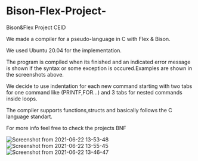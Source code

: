 # Bison-Flex-Project-
Bison&amp;Flex Project CEID


We made a compiler for a pseudo-language in C with Flex & Bison.

We used Ubuntu 20.04 for the implementation. 

The program is compiled when its finished and an indicated error message is shown if the syntax or some exception is occured.Examples are shown in the screenshots above.

We decide to use indentation for each new command starting with two tabs for one command like (PRINTF,FOR...) and 3 tabs for nested commands inside loops.

The compiler supports functions,structs and basically follows the C language standart.

For more info feel free to check the projects BNF

![Screenshot from 2021-06-22 13-53-48](https://user-images.githubusercontent.com/54640117/161486692-7a2d68bf-2d05-4f77-9f69-62d2b5740eac.png)
![Screenshot from 2021-06-22 13-55-45](https://user-images.githubusercontent.com/54640117/161486698-210ed6ae-4950-4c87-acdc-8e986b40d716.png)
![Screenshot from 2021-06-22 13-46-47](https://user-images.githubusercontent.com/54640117/161486701-304dafac-9131-4826-a4a9-3f672b80f915.png)
